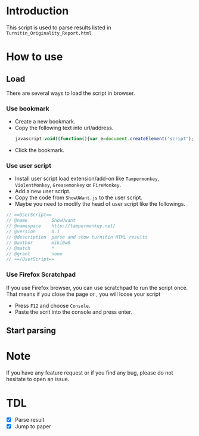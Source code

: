 # Introduction
This script is used to parse results listed in `Turnitin_Originality_Report.html`

# How to use
## Load
There are several ways to load the script in browser.
### Use bookmark
* Create a new bookmark.
* Copy the following text into url/address.
  ```javascript
  javascript:void((function(){var e=document.createElement('script');e.setAttribute('src','https://raw.githack.com/0w0miki/Turnitin-result-parse/master/ShowUWant.js');document.body.appendChild(e);})())
  ```
* Click the bookmark.

### Use user script
* Install user script load extension/add-on like `Tampermonkey`, `ViolentMonkey`, `Greasemonkey` or `FireMonkey`.
* Add a new user script.
* Copy the code from `ShowUWant.js` to the user script.
* Maybe you need to modify the head of user script like the followings.
```javascript
// ==UserScript==
// @name         ShowUwant
// @namespace    http://tampermonkey.net/
// @version      0.1
// @description  parse and show turnitin HTML results
// @author       miki0w0
// @match        *
// @grant        none
// ==/UserScript==
```

### Use Firefox Scratchpad
If you use Firefox browser, you can use scratchpad to run the script once. That means if you close the page or , you will loose your script
* Press `F12` and choose `Console`.
* Paste the scrit into the console and press enter.

## Start parsing

# Note
If you have any feature request or if you find any bug, please do not hesitate to open an issue.

# TDL
- [x] Parse result
- [x] Jump to paper
